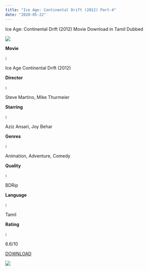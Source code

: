 ```yaml
---
title: "Ice Age: Continental Drift (2012) Part-4"
date: "2020-05-22"
---
```


Ice Age: Continental Drift (2012) Movie Download in Tamil Dubbed

[![](https://1.bp.blogspot.com/-0E1ZIM9kIbo/XpyYkN3IOJI/AAAAAAAAAik/O98eoCG62B8na2hVaEUx6vWzGl8-7c5ogCNcBGAsYHQ/s320/images{6a9242ac63492b6a27eb196a6e17803ac8b6d8f05d0536ef84b9c25d26eb437e}2B{6a9242ac63492b6a27eb196a6e17803ac8b6d8f05d0536ef84b9c25d26eb437e}25282{6a9242ac63492b6a27eb196a6e17803ac8b6d8f05d0536ef84b9c25d26eb437e}2529.jpeg)](https://1.bp.blogspot.com/-0E1ZIM9kIbo/XpyYkN3IOJI/AAAAAAAAAik/O98eoCG62B8na2hVaEUx6vWzGl8-7c5ogCNcBGAsYHQ/s1600/images{6a9242ac63492b6a27eb196a6e17803ac8b6d8f05d0536ef84b9c25d26eb437e}2B{6a9242ac63492b6a27eb196a6e17803ac8b6d8f05d0536ef84b9c25d26eb437e}25282{6a9242ac63492b6a27eb196a6e17803ac8b6d8f05d0536ef84b9c25d26eb437e}2529.jpeg)

**Movie**

**:**

Ice Age Continental Drift (2012)

**Director**

**:**

Steve Martino, Mike Thurmeier

**Starring**

**:**

Aziz Ansari, Joy Behar

**Genres**

**:**

Animation, Adventure, Comedy

**Quality**

**:**

BDRip

**Language**

**:**

Tamil

**Rating**

**:**

6.6/10

[DOWNLOAD](http://d11.uptofiles.site//files/Tamil{6a9242ac63492b6a27eb196a6e17803ac8b6d8f05d0536ef84b9c25d26eb437e}20Dubbed{6a9242ac63492b6a27eb196a6e17803ac8b6d8f05d0536ef84b9c25d26eb437e}20Collections/Ice{6a9242ac63492b6a27eb196a6e17803ac8b6d8f05d0536ef84b9c25d26eb437e}20Age{6a9242ac63492b6a27eb196a6e17803ac8b6d8f05d0536ef84b9c25d26eb437e}20Quadrilogy{6a9242ac63492b6a27eb196a6e17803ac8b6d8f05d0536ef84b9c25d26eb437e}20Collections/Ice{6a9242ac63492b6a27eb196a6e17803ac8b6d8f05d0536ef84b9c25d26eb437e}20Age{6a9242ac63492b6a27eb196a6e17803ac8b6d8f05d0536ef84b9c25d26eb437e}20Continental{6a9242ac63492b6a27eb196a6e17803ac8b6d8f05d0536ef84b9c25d26eb437e}20Drift{6a9242ac63492b6a27eb196a6e17803ac8b6d8f05d0536ef84b9c25d26eb437e}20(2012)/Mp4{6a9242ac63492b6a27eb196a6e17803ac8b6d8f05d0536ef84b9c25d26eb437e}20HD{6a9242ac63492b6a27eb196a6e17803ac8b6d8f05d0536ef84b9c25d26eb437e}20(640x360)/Ice{6a9242ac63492b6a27eb196a6e17803ac8b6d8f05d0536ef84b9c25d26eb437e}20Age{6a9242ac63492b6a27eb196a6e17803ac8b6d8f05d0536ef84b9c25d26eb437e}20Continental{6a9242ac63492b6a27eb196a6e17803ac8b6d8f05d0536ef84b9c25d26eb437e}20Drift{6a9242ac63492b6a27eb196a6e17803ac8b6d8f05d0536ef84b9c25d26eb437e}20(2012){6a9242ac63492b6a27eb196a6e17803ac8b6d8f05d0536ef84b9c25d26eb437e}20HD{6a9242ac63492b6a27eb196a6e17803ac8b6d8f05d0536ef84b9c25d26eb437e}20(640x360).mp4)

[![](https://1.bp.blogspot.com/-r4JR7eRv6aY/XpyY-5v_TCI/AAAAAAAAAis/2Xlzhc_U0NAY8kZe8dwZkOj84i6pelYggCNcBGAsYHQ/s320/download-icon.gif)](https://1.bp.blogspot.com/-r4JR7eRv6aY/XpyY-5v_TCI/AAAAAAAAAis/2Xlzhc_U0NAY8kZe8dwZkOj84i6pelYggCNcBGAsYHQ/s1600/download-icon.gif)
